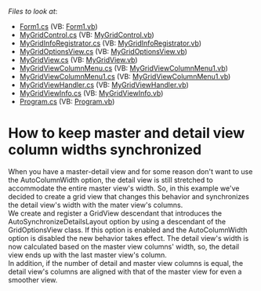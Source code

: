 <!-- default file list -->
*Files to look at*:

* [Form1.cs](./CS/GridViewDetailColumnWidth/Form1.cs) (VB: [Form1.vb](./VB/GridViewDetailColumnWidth/Form1.vb))
* [MyGridControl.cs](./CS/GridViewDetailColumnWidth/MyGridControl.cs) (VB: [MyGridControl.vb](./VB/GridViewDetailColumnWidth/MyGridControl.vb))
* [MyGridInfoRegistrator.cs](./CS/GridViewDetailColumnWidth/MyGridInfoRegistrator.cs) (VB: [MyGridInfoRegistrator.vb](./VB/GridViewDetailColumnWidth/MyGridInfoRegistrator.vb))
* [MyGridOptionsView.cs](./CS/GridViewDetailColumnWidth/MyGridOptionsView.cs) (VB: [MyGridOptionsView.vb](./VB/GridViewDetailColumnWidth/MyGridOptionsView.vb))
* [MyGridView.cs](./CS/GridViewDetailColumnWidth/MyGridView.cs) (VB: [MyGridView.vb](./VB/GridViewDetailColumnWidth/MyGridView.vb))
* [MyGridViewColumnMenu.cs](./CS/GridViewDetailColumnWidth/MyGridViewColumnMenu.cs) (VB: [MyGridViewColumnMenu1.vb](./VB/GridViewDetailColumnWidth/MyGridViewColumnMenu1.vb))
* [MyGridViewColumnMenu1.cs](./CS/GridViewDetailColumnWidth/MyGridViewColumnMenu1.cs) (VB: [MyGridViewColumnMenu1.vb](./VB/GridViewDetailColumnWidth/MyGridViewColumnMenu1.vb))
* [MyGridViewHandler.cs](./CS/GridViewDetailColumnWidth/MyGridViewHandler.cs) (VB: [MyGridViewHandler.vb](./VB/GridViewDetailColumnWidth/MyGridViewHandler.vb))
* [MyGridViewInfo.cs](./CS/GridViewDetailColumnWidth/MyGridViewInfo.cs) (VB: [MyGridViewInfo.vb](./VB/GridViewDetailColumnWidth/MyGridViewInfo.vb))
* [Program.cs](./CS/GridViewDetailColumnWidth/Program.cs) (VB: [Program.vb](./VB/GridViewDetailColumnWidth/Program.vb))
<!-- default file list end -->
# How to keep master and detail view column widths synchronized


<p>When you have a master-detail view and for some reason don't want to use the AutoColumnWidth option, the detail view is still stretched to accommodate the entire master view's width. So, in this example we've decided to create a grid view that changes this behavior and synchronizes the detail view's width with the mater view's columns.<br />
We create and register a GridView descendant that introduces the AutoSynchronizeDetailsLayout option by using a descendant of the GridOptionsView class. If this option is enabled and the AutoColumnWidth option is disabled the new behavior takes effect. The detail view's width is now calculated based on the master view columns' width, so, the detail view ends up with the last master view's column. <br />
In addition, if the number of detail and master view columns is equal, the detail view's columns are aligned with that of the master view for even a smoother view.</p>

<br/>


